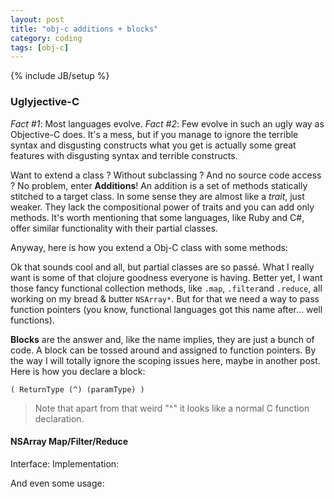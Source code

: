 ```yaml
---
layout: post
title: "obj-c additions + blocks"
category: coding
tags: [obj-c]
---
```

{% include JB/setup %}

### Uglyjective-C 

*Fact #1*: Most languages evolve. *Fact #2*: Few evolve in such an ugly way as Objective-C does.
It's a mess, but if you manage to ignore the terrible syntax and disgusting constructs what you
get is actually some great features with disgusting syntax and terrible constructs.

Want to extend a class ? Without subclassing ? And no source code access ? No problem, enter **Additions**!
An addition is a set of methods statically stitched to a target class. In some sense they are almost 
like a *trait*, just weaker. They lack the compositional power of traits and you can add only methods.
It's worth mentioning that some languages, like Ruby and C#, offer similar functionality with their
partial classes.

Anyway, here is how you extend a Obj-C class with some methods: <script src="https://gist.github.com/1870564.js"> </script>

Ok that sounds cool and all, but partial classes are so passé. What I really want is some of that clojure
goodness everyone is having. Better yet, I want those fancy functional collection methods, like 
```.map```, ```.filter```and ```.reduce```, all working on my bread & butter ```NSArray*```.
But for that we need a way to pass function pointers (you know, functional languages got this name
after... well functions).

**Blocks** are the answer and, like the name implies, they are just a bunch of code. A block can be tossed
around and assigned to function pointers. By the way I will totally ignore the scoping issues here, 
maybe in another post. Here is how you declare a block:

```( ReturnType (^) (paramType) )```

> Note that apart from that weird "^" it looks like a normal C function declaration.

#### NSArray Map/Filter/Reduce

Interface: <script src="https://gist.github.com/1869534.js"> </script>
Implementation: <script src="https://gist.github.com/1869552.js"> </script>

And even some usage: <script src="https://gist.github.com/1870771.js"> </script>